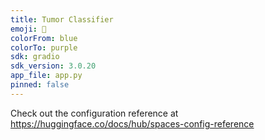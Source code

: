 ```yaml
---
title: Tumor Classifier
emoji: 🏢
colorFrom: blue
colorTo: purple
sdk: gradio
sdk_version: 3.0.20
app_file: app.py
pinned: false
---
```


Check out the configuration reference at https://huggingface.co/docs/hub/spaces-config-reference

